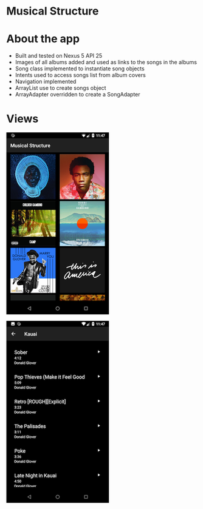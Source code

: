 # Musical Structure

# About the app

- Built and tested on Nexus 5 API 25
- Images of all albums added and used as links to the songs in the albums
- Song class implemented to instantiate song objects
- Intents used to access songs list from album covers
- Navigation implemented
- ArrayList use to create songs object
- ArrayAdapter overridden to create a SongAdapter

# Views

![album-covers](app/src/main/res/drawable/album_options.png)

![songs-list](app/src/main/res/drawable/album_songs.png)